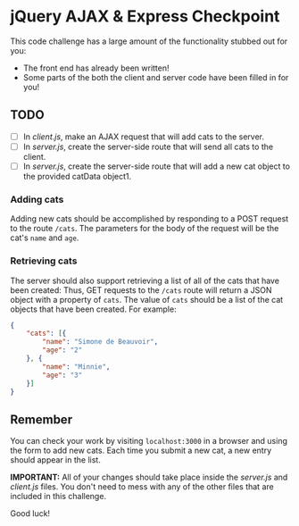 # jQuery AJAX & Express Checkpoint

This code challenge has a large amount of the functionality stubbed out for you:

* The front end has already been written!
* Some parts of the both the client and server code have been filled in for you!

## TODO

- [ ] In *client.js*, make an AJAX request that will add cats to the server.
- [ ] In *server.js*, create the server-side route that will send all cats to the client.
- [ ] In *server.js*, create the server-side route that will add a new cat object to the provided catData object1.

### Adding cats

Adding new cats should be accomplished by responding to a POST request to the route `/cats`. The parameters for the body of the request will be the cat's `name` and `age`.

### Retrieving cats

The server should also support retrieving a list of all of the cats that have been created: Thus, GET requests to the `/cats` route will return a JSON object with a property of `cats`. The value of `cats` should be a list of the cat objects that have been created. For example:

```JSON
{
	"cats": [{
		"name": "Simone de Beauvoir",
		"age": "2"
	}, {
		"name": "Minnie",
		"age": "3"
	}]
}
```

## Remember
You can check your work by visiting `localhost:3000` in a browser and using the form to add new cats. Each time you submit a new cat, a new entry should appear in the list.

**IMPORTANT:** All of your changes should take place inside the *server.js* and *client.js* files. You don't need to mess with any of the other files that are included in this challenge.

Good luck!
